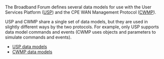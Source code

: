 The Broadband Forum defines several data models for use with the User Services Platform ([USP](http://usp.technology)) and the CPE WAN Management Protocol ([CWMP](https://www.broadband-forum.org/cwmp)).

USP and CWMP share a single set of data models, but they are used in slightly different ways by the two protocols. For example, only USP supports data model commands and events (CWMP uses objects and parameters to simulate commands and events).

* [USP data models](usp)
* [CWMP data models](cwmp)

